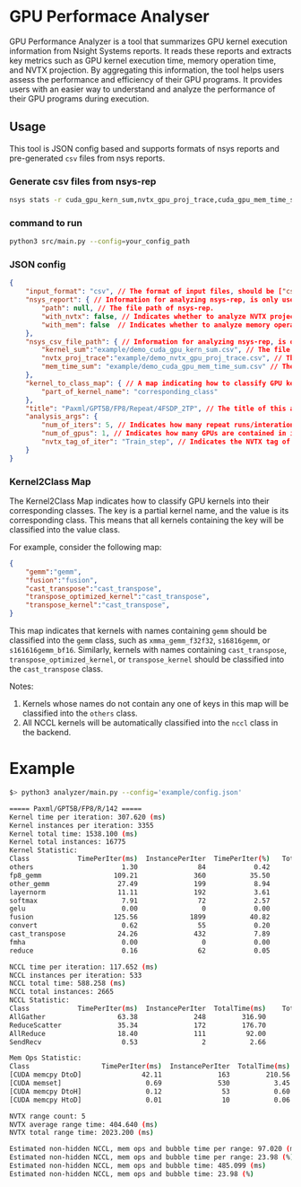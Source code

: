 # GPU Performace Analyser
GPU Performance Analyzer is a tool that summarizes GPU kernel execution information from Nsight Systems reports. It reads these reports and extracts key metrics such as GPU kernel execution time, memory operation time, and NVTX projection. By aggregating this information, the tool helps users assess the performance and efficiency of their GPU programs. It provides users with an easier way to understand and analyze the performance of their GPU programs during execution.

## Usage

This tool is JSON config based and supports formats of nsys reports and pre-generated `csv` files from nsys reports.

### Generate csv files from nsys-rep
```bash
nsys stats -r cuda_gpu_kern_sum,nvtx_gpu_proj_trace,cuda_gpu_mem_time_sum --format csv -o your_csv_file_name_prefix your_nsys_report.nsys-rep
```

### command to run
```bash
python3 src/main.py --config=your_config_path
```

### JSON config
```json
{
    "input_format": "csv", // The format of input files, should be ["csv", "nsys-rep"]
    "nsys_report": { // Information for analyzing nsys-rep, is only used when input_format="nsys-rep"
        "path": null, // The file path of nsys-rep.
        "with_nvtx": false, // Indicates whether to analyze NVTX projection or not.
        "with_mem": false  // Indicates whether to analyze memory operation or not.
    },
    "nsys_csv_file_path": { // Information for analyzing nsys-rep, is only used when input_format="csv"
        "kernel_sum":"example/demo_cuda_gpu_kern_sum.csv", // The file path of pre-generated cuda_gpu_kern_sum.csv from a nsys-rep. Must be provided.
        "nvtx_proj_trace":"example/demo_nvtx_gpu_proj_trace.csv", // The file path of pre-generated nvtx_gpu_proj_trace.csv from a nsys-rep. Optional, could be null.
        "mem_time_sum": "example/demo_cuda_gpu_mem_time_sum.csv" // The file path of pre-generated cuda_gpu_mem_time_sum.csv from a nsys-rep. Optional, could be null.
    },
    "kernel_to_class_map": { // A map indicating how to classify GPU kernels. Refer to the Kernel2Class Map section for details.
        "part_of_kernel_name": "corresponding_class"
    },
    "title": "Paxml/GPT5B/FP8/Repeat/4FSDP_2TP", // The title of this analysis
    "analysis_args": { 
        "num_of_iters": 5, // Indicates how many repeat runs/interations are contained in input nsys-rep/csv files.
        "num_of_gpus": 1, // Indicates how many GPUs are contained in input nsys-rep/csv files.
        "nvtx_tag_of_iter": "Train_step", // Indicates the NVTX tag of the run/iteration. Must be provided when NVTX analysis is enabled.
    } 
}
```

### Kernel2Class Map
The Kernel2Class Map indicates how to classify GPU kernels into their corresponding classes. The key is a partial kernel name, and the value is its corresponding class. This means that all kernels containing the key will be classified into the value class. </br>

For example, consider the following map: </br>
```json
{
    "gemm":"gemm",
    "fusion":"fusion",
    "cast_transpose":"cast_transpose",
    "transpose_optimized_kernel":"cast_transpose",
    "transpose_kernel":"cast_transpose",
}
```
This map indicates that kernels with names containing `gemm` should be classified into the `gemm` class, such as `xmma_gemm_f32f32`, `s16816gemm`, or `s161616gemm_bf16`. Similarly, kernels with names containing `cast_transpose`, `transpose_optimized_kernel`, or `transpose_kernel` should be classified into the `cast_transpose` class. </br>

Notes: </br>
1. Kernels whose names do not contain any one of keys in this map will be classified into the `others` class. </br>
2. All NCCL kernels will be automatically classified into the `nccl` class in the backend. </br>


# Example
```bash
$> python3 analyzer/main.py --config='example/config.json'

===== Paxml/GPT5B/FP8/R/142 =====
Kernel time per iteration: 307.620 (ms)
Kernel instances per iteration: 3355
Kernel total time: 1538.100 (ms)
Kernel total instances: 16775
Kernel Statistic:
Class            TimePerIter(ms)  InstancePerIter  TimePerIter(%)   TotalTime(ms)    TotalInstance  TotalTime(%)   
others                      1.30               84            0.42            6.52              420          0.42
fp8_gemm                  109.21              360           35.50          546.04             1800         35.50
other_gemm                 27.49              199            8.94          137.45              995          8.94
layernorm                  11.11              192            3.61           55.53              960          3.61
softmax                     7.91               72            2.57           39.57              360          2.57
gelu                        0.00                0            0.00            0.00                0          0.00
fusion                    125.56             1899           40.82          627.82             9495         40.82
convert                     0.62               55            0.20            3.09              275          0.20
cast_transpose             24.26              432            7.89          121.30             2160          7.89
fmha                        0.00                0            0.00            0.00                0          0.00
reduce                      0.16               62            0.05            0.78              310          0.05

NCCL time per iteration: 117.652 (ms)
NCCL instances per iteration: 533
NCCL total time: 588.258 (ms)
NCCL total instances: 2665
NCCL Statistic:
Class            TimePerIter(ms)  InstancePerIter  TotalTime(ms)    TotalInstance  
AllGather                  63.38              248         316.90             1240
ReduceScatter              35.34              172         176.70              860
AllReduce                  18.40              111          92.00              555
SendRecv                    0.53                2           2.66               10

Mem Ops Statistic:
Class                  TimePerIter(ms)  InstancePerIter  TotalTime(ms)    TotalInstance  
[CUDA memcpy DtoD]               42.11              163         210.56              815
[CUDA memset]                     0.69              530           3.45             2650
[CUDA memcpy DtoH]                0.12               53           0.60              265
[CUDA memcpy HtoD]                0.01               10           0.06               50

NVTX range count: 5
NVTX average range time: 404.640 (ms)
NVTX total range time: 2023.200 (ms)

Estimated non-hidden NCCL, mem ops and bubble time per range: 97.020 (ms)
Estimated non-hidden NCCL, mem ops and bubble time per range: 23.98 (%)
Estimated non-hidden NCCL, mem ops and bubble time: 485.099 (ms)
Estimated non-hidden NCCL, mem ops and bubble time: 23.98 (%)
```
